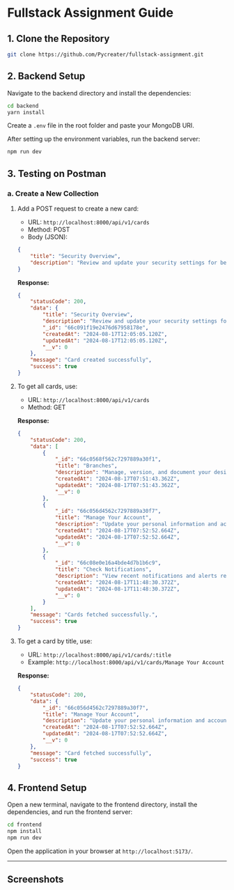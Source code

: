 
# Fullstack Assignment Guide

## 1. Clone the Repository

```bash
git clone https://github.com/Pycreater/fullstack-assignment.git
```

## 2. Backend Setup

Navigate to the backend directory and install the dependencies:

```bash
cd backend
yarn install
```

Create a `.env` file in the root folder and paste your MongoDB URI.

After setting up the environment variables, run the backend server:

```bash
npm run dev
```

## 3. Testing on Postman

### a. Create a New Collection

1. Add a POST request to create a new card:
    - URL: `http://localhost:8000/api/v1/cards`
    - Method: POST
    - Body (JSON):

    ```json
    {
        "title": "Security Overview",
        "description": "Review and update your security settings for better protection."
    }
    ```

    **Response:**

    ```json
    {
        "statusCode": 200,
        "data": {
            "title": "Security Overview",
            "description": "Review and update your security settings for better protection.",
            "_id": "66c091f19e2476d67958178e",
            "createdAt": "2024-08-17T12:05:05.120Z",
            "updatedAt": "2024-08-17T12:05:05.120Z",
            "__v": 0
        },
        "message": "Card created successfully",
        "success": true
    }
    ```

2. To get all cards, use:

    - URL: `http://localhost:8000/api/v1/cards`
    - Method: GET

    **Response:**

    ```json
    {
        "statusCode": 200,
        "data": [
            {
                "_id": "66c0568f562c7297889a30f1",
                "title": "Branches",
                "description": "Manage, version, and document your designs in one place.",
                "createdAt": "2024-08-17T07:51:43.362Z",
                "updatedAt": "2024-08-17T07:51:43.362Z",
                "__v": 0
            },
            {
                "_id": "66c056d4562c7297889a30f7",
                "title": "Manage Your Account",
                "description": "Update your personal information and account settings.",
                "createdAt": "2024-08-17T07:52:52.664Z",
                "updatedAt": "2024-08-17T07:52:52.664Z",
                "__v": 0
            },
            {
                "_id": "66c08e0e16a4bde4d7b1b6c9",
                "title": "Check Notifications",
                "description": "View recent notifications and alerts related to your account.",
                "createdAt": "2024-08-17T11:48:30.372Z",
                "updatedAt": "2024-08-17T11:48:30.372Z",
                "__v": 0
            }
        ],
        "message": "Cards fetched successfully.",
        "success": true
    }
    ```

3. To get a card by title, use:

    - URL: `http://localhost:8000/api/v1/cards/:title`
    - Example: `http://localhost:8000/api/v1/cards/Manage Your Account`

    **Response:**

    ```json
    {
        "statusCode": 200,
        "data": {
            "_id": "66c056d4562c7297889a30f7",
            "title": "Manage Your Account",
            "description": "Update your personal information and account settings.",
            "createdAt": "2024-08-17T07:52:52.664Z",
            "updatedAt": "2024-08-17T07:52:52.664Z",
            "__v": 0
        },
        "message": "Card fetched successfully",
        "success": true
    }
    ```

## 4. Frontend Setup

Open a new terminal, navigate to the frontend directory, install the dependencies, and run the frontend server:

```bash
cd frontend
npm install
npm run dev
```

Open the application in your browser at `http://localhost:5173/`.

---

## Screenshots
